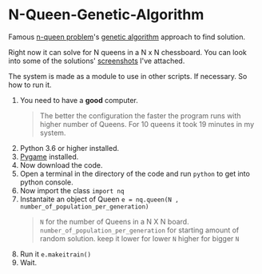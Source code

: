 # N-Queen-Genetic-Algorithm
Famous [n-queen problem](https://en.wikipedia.org/wiki/Eight_queens_puzzle)'s [genetic algorithm](https://kushalvyas.github.io/gen_8Q.html) approach to find solution. 

Right now it can solve for N queens in a N x N chessboard. 
You can look into some of the solutions' [screenshots](https://github.com/mehedi-shafi/N-Queen-Genetic-Algorithm/tree/master/screenshots) I've attached. 

The system is made as a module to use in other scripts. If necessary.
So how to run it. 

1. You need to have a __good__ computer. 
   > The better the configuration the faster the program runs with higher number of Queens.
   > For 10 queens it took 19 minutes in my system.
2. Python 3.6 or higher installed.
3. [Pygame](https://www.pygame.org/news) installed.
4. Now download the code.
5. Open a terminal in the directory of the code and run ``python`` to get into python console.
6. Now import the class ``import nq``
7. Instantaite an object of Queen ``e = nq.queen(N , number_of_population_per_generation)``
   > ``N`` for the number of Queens in a N X N board. ``number_of_population_per_generation`` for starting amount of random solution. keep it lower for lower ``N`` higher for bigger ``N``
8. Run it ``e.makeitrain()``
9. Wait.
